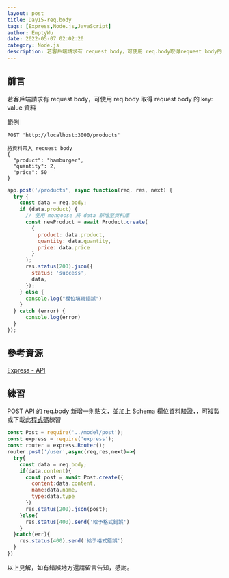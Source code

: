 ```yaml
---
layout: post
title: Day15-req.body
tags: [Express,Node.js,JavaScript]
author: EmptyWu
date: 2022-05-07 02:02:20
category: Node.js
description: 若客戶端請求有 request body，可使用 req.body取得request body的 key:value 資料
---
```


## 前言

若客戶端請求有 request body，可使用 req.body 取得 request body 的 key: value 資料

<!--more-->

範例
```
POST 'http://localhost:3000/products' 

將資料帶入 request body
{
  "product": "hamburger",
  "quantity": 2,
  "price": 50
}
```

```javascript
app.post('/products', async function(req, res, next) {
  try {
    const data = req.body;
    if (data.product) {
      // 使用 mongoose 將 data 新增至資料庫 
      const newProduct = await Product.create(
        {
          product: data.product,
          quantity: data.quantity,
          price: data.price
        }
      );
      res.status(200).json({
        status: 'success',
        data,
      });
    } else {
      console.log("欄位填寫錯誤")
    }
  } catch (error) {
      console.log(error)
  }
});
```
## 參考資源

[Express - API](https://expressjs.com/zh-tw/api.html)

## 練習
POST API 的 req.body 新增一則貼文，並加上 Schema 欄位資料驗證，，可複製或下載此[程式碼](https://github.com/dogwantfly/express-add-post)練習

```javascript
const Post = require('../model/post');
const express = require('express');
const router = express.Router();
router.post('/user',async(req,res,next)=>{
  try{
    const data = req.body;
    if(data.content){
      const post = await Post.create({
        content:data.content,
        name:data.name,
        type:data.type
      })
      res.status(200).json(post);
    }else{
      res.status(400).send('給予格式錯誤')
    }
  }catch(err){
    res.status(400).send('給予格式錯誤')
  }
})
```

以上見解，如有錯誤地方還請留言告知，感謝。